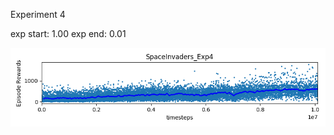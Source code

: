 Experiment 4

exp start: 1.00
exp end: 0.01

![Results](https://github.com/andrewgough94/agents/blob/master/atari/experiments/hyperparameterExperiments/openai-2018-03-10-13-25-20-412053/Figure_1.png)
